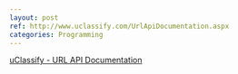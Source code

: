 ```yaml
---
layout: post
ref: http://www.uclassify.com/UrlApiDocumentation.aspx
categories: Programming
---
```


[uClassify - URL API Documentation](http://www.uclassify.com/UrlApiDocumentation.aspx)
